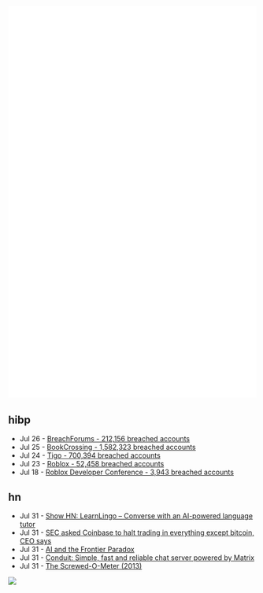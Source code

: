 ![Metrics](https://raw.githubusercontent.com/phixion/phixion/master/metrics.svg)

## hibp

<!--
for https://github.com/phixion/phixion/blob/main/.github/workflows/feeds.yml
-->
<!--START_SECTION:haveibeenpwnd-->
- Jul 26 - [BreachForums - 212,156 breached accounts](https://haveibeenpwned.com/PwnedWebsites#BreachForums)
- Jul 25 - [BookCrossing - 1,582,323 breached accounts](https://haveibeenpwned.com/PwnedWebsites#BookCrossing)
- Jul 24 - [Tigo - 700,394 breached accounts](https://haveibeenpwned.com/PwnedWebsites#Tigo)
- Jul 23 - [Roblox - 52,458 breached accounts](https://haveibeenpwned.com/PwnedWebsites#Roblox)
- Jul 18 - [Roblox Developer Conference - 3,943 breached accounts](https://haveibeenpwned.com/PwnedWebsites#RobloxDeveloperConference)
<!--END_SECTION:haveibeenpwnd-->

## hn

<!--
for https://github.com/phixion/phixion/blob/main/.github/workflows/feeds.yml
-->
<!--START_SECTION:hn-->
- Jul 31 - [Show HN: LearnLingo – Converse with an AI-powered language tutor](https://www.learnlingo.dev)
- Jul 31 - [SEC asked Coinbase to halt trading in everything except bitcoin, CEO says](https://www.ft.com/content/1f873dd5-df8f-4cfc-bb21-ef83ed11fb4d)
- Jul 31 - [AI and the Frontier Paradox](https://www.sequoiacap.com/article/ai-paradox-perspective/)
- Jul 31 - [Conduit: Simple, fast and reliable chat server powered by Matrix](https://conduit.rs/)
- Jul 31 - [The Screwed-O-Meter (2013)](https://rachelbythebay.com/fun/som/)
<!--END_SECTION:hn-->

<!--
for https://yhype.me
-->
![](https://hit.yhype.me/github/profile?user_id=13013670)
